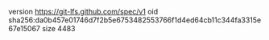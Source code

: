 version https://git-lfs.github.com/spec/v1
oid sha256:da0b457e01746d7f2b5e6753482553766f1d4ed64cb11c344fa3315e67e15067
size 4483
